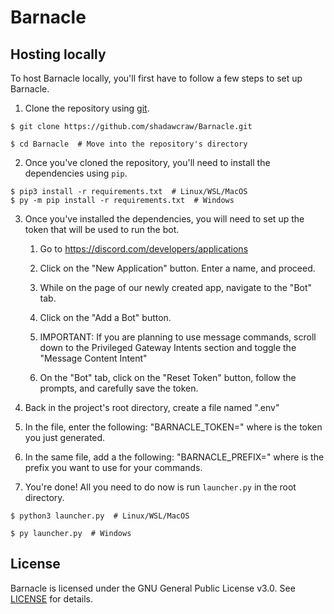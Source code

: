 # Barnacle

## Hosting locally

To host Barnacle locally, you'll first have to follow a few steps to set up Barnacle.

1. Clone the repository using [git](https://git-scm.com/book/en/v2/Getting-Started-Installing-Git).

```shell
$ git clone https://github.com/shadawcraw/Barnacle.git

$ cd Barnacle  # Move into the repository's directory
```

2. Once you've cloned the repository, you'll need to install the dependencies using `pip`.

```shell
$ pip3 install -r requirements.txt  # Linux/WSL/MacOS
$ py -m pip install -r requirements.txt  # Windows
```

3. Once you've installed the dependencies, you will need to set up the token that will be used to run the bot.
    
    1. Go to https://discord.com/developers/applications

    2. Click on the "New Application" button. Enter a name, and proceed.

    3. While on the page of our newly created app, navigate to the "Bot" tab.

    4. Click on the "Add a Bot" button.

    5. IMPORTANT: If you are planning to use message commands, scroll down to the Privileged Gateway Intents section and toggle the "Message Content Intent"

    6. On the "Bot" tab, click on the "Reset Token" button, follow the prompts, and carefully save the token.

5. Back in the project's root directory, create a file named ".env"

6. In the file, enter the following: "BARNACLE_TOKEN=<token>" where <token> is the token you just generated.

7. In the same file, add a the following: "BARNACLE_PREFIX=<prefix>" where <prefix> is the prefix you want to use for your commands.

8. You're done! All you need to do now is run `launcher.py` in the root directory.

```shell
$ python3 launcher.py  # Linux/WSL/MacOS

$ py launcher.py  # Windows
```
  
## License
    
Barnacle is licensed under the GNU General Public License v3.0. See [LICENSE](https://github.com/shadawcraw/Barnacle/blob/main/LICENSE) for details.
